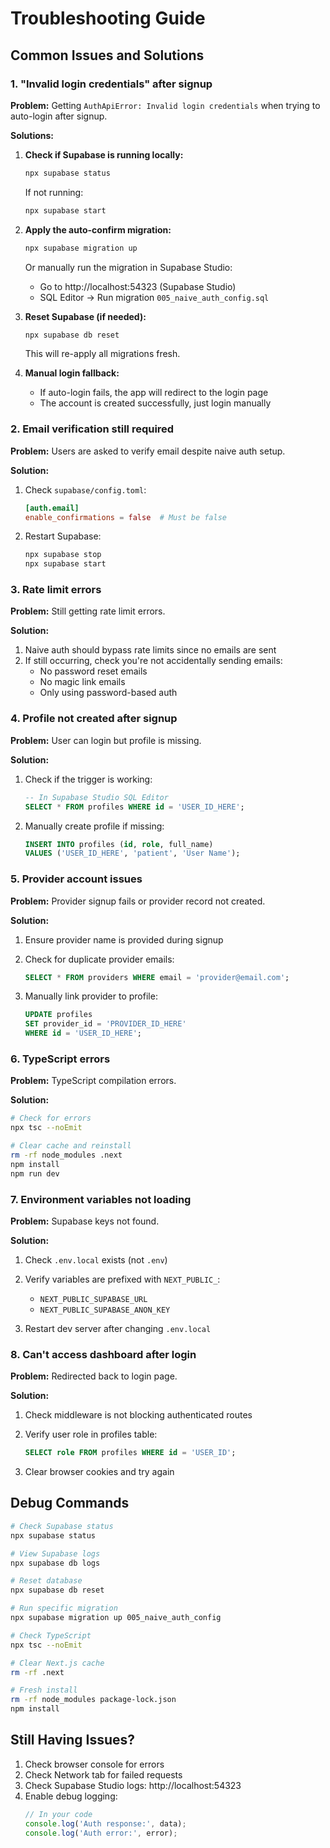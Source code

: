 # Troubleshooting Guide

## Common Issues and Solutions

### 1. "Invalid login credentials" after signup

**Problem:** Getting `AuthApiError: Invalid login credentials` when trying to auto-login after signup.

**Solutions:**

1. **Check if Supabase is running locally:**
   ```bash
   npx supabase status
   ```
   If not running:
   ```bash
   npx supabase start
   ```

2. **Apply the auto-confirm migration:**
   ```bash
   npx supabase migration up
   ```
   Or manually run the migration in Supabase Studio:
   - Go to http://localhost:54323 (Supabase Studio)
   - SQL Editor → Run migration `005_naive_auth_config.sql`

3. **Reset Supabase (if needed):**
   ```bash
   npx supabase db reset
   ```
   This will re-apply all migrations fresh.

4. **Manual login fallback:**
   - If auto-login fails, the app will redirect to the login page
   - The account is created successfully, just login manually

### 2. Email verification still required

**Problem:** Users are asked to verify email despite naive auth setup.

**Solution:**
1. Check `supabase/config.toml`:
   ```toml
   [auth.email]
   enable_confirmations = false  # Must be false
   ```

2. Restart Supabase:
   ```bash
   npx supabase stop
   npx supabase start
   ```

### 3. Rate limit errors

**Problem:** Still getting rate limit errors.

**Solution:**
1. Naive auth should bypass rate limits since no emails are sent
2. If still occurring, check you're not accidentally sending emails:
   - No password reset emails
   - No magic link emails
   - Only using password-based auth

### 4. Profile not created after signup

**Problem:** User can login but profile is missing.

**Solution:**
1. Check if the trigger is working:
   ```sql
   -- In Supabase Studio SQL Editor
   SELECT * FROM profiles WHERE id = 'USER_ID_HERE';
   ```

2. Manually create profile if missing:
   ```sql
   INSERT INTO profiles (id, role, full_name)
   VALUES ('USER_ID_HERE', 'patient', 'User Name');
   ```

### 5. Provider account issues

**Problem:** Provider signup fails or provider record not created.

**Solution:**
1. Ensure provider name is provided during signup
2. Check for duplicate provider emails:
   ```sql
   SELECT * FROM providers WHERE email = 'provider@email.com';
   ```

3. Manually link provider to profile:
   ```sql
   UPDATE profiles 
   SET provider_id = 'PROVIDER_ID_HERE'
   WHERE id = 'USER_ID_HERE';
   ```

### 6. TypeScript errors

**Problem:** TypeScript compilation errors.

**Solution:**
```bash
# Check for errors
npx tsc --noEmit

# Clear cache and reinstall
rm -rf node_modules .next
npm install
npm run dev
```

### 7. Environment variables not loading

**Problem:** Supabase keys not found.

**Solution:**
1. Check `.env.local` exists (not `.env`)
2. Verify variables are prefixed with `NEXT_PUBLIC_`:
   - `NEXT_PUBLIC_SUPABASE_URL`
   - `NEXT_PUBLIC_SUPABASE_ANON_KEY`

3. Restart dev server after changing `.env.local`

### 8. Can't access dashboard after login

**Problem:** Redirected back to login page.

**Solution:**
1. Check middleware is not blocking authenticated routes
2. Verify user role in profiles table:
   ```sql
   SELECT role FROM profiles WHERE id = 'USER_ID';
   ```

3. Clear browser cookies and try again

## Debug Commands

```bash
# Check Supabase status
npx supabase status

# View Supabase logs
npx supabase db logs

# Reset database
npx supabase db reset

# Run specific migration
npx supabase migration up 005_naive_auth_config

# Check TypeScript
npx tsc --noEmit

# Clear Next.js cache
rm -rf .next

# Fresh install
rm -rf node_modules package-lock.json
npm install
```

## Still Having Issues?

1. Check browser console for errors
2. Check Network tab for failed requests
3. Check Supabase Studio logs: http://localhost:54323
4. Enable debug logging:
   ```javascript
   // In your code
   console.log('Auth response:', data);
   console.log('Auth error:', error);
   ```

